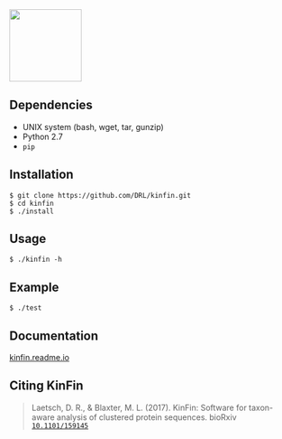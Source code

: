 <img src="https://cloud.githubusercontent.com/assets/167909/26763490/8f07758a-494b-11e7-8fb7-83b8153f4691.png" width="128"> 

Dependencies
------------
- UNIX system (bash, wget, tar, gunzip) 
- Python 2.7
- ```pip```

Installation
------------

    $ git clone https://github.com/DRL/kinfin.git
    $ cd kinfin
    $ ./install

Usage
-----

    $ ./kinfin -h

Example
-------

    $ ./test

Documentation
-------------

[kinfin.readme.io](https://kinfin.readme.io)

Citing KinFin
-------------

> Laetsch, D. R., & Blaxter, M. L. (2017). KinFin: Software for taxon-aware analysis of clustered protein sequences. bioRxiv [`10.1101/159145`](http://doi.org/10.1101/159145)
